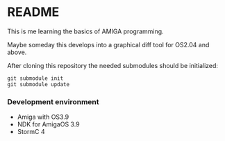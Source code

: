 # README #

This is me learning the basics of AMIGA programming.

Maybe someday this develops into a graphical diff tool for OS2.04 and 
above.

After cloning this repository the needed submodules should be initialized:

    git submodule init
    git submodule update


### Development environment ###

* Amiga with OS3.9
* NDK for AmigaOS 3.9
* StormC 4
